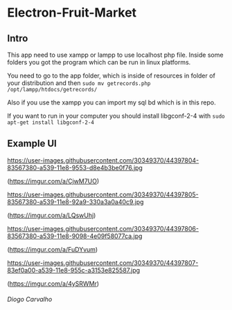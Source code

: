 # Electron-Fruit-Market

## Intro
This app need to use xampp or lampp to use localhost php file. Inside some folders you got the program which can be run in linux platforms.

You need to go to the app folder, which is inside of resources in folder of your distribution and then `sudo mv getrecords.php /opt/lampp/htdocs/getrecords/`

Also if you use the xampp you can import my sql bd which is in this repo.

If you want to run in your computer you should install libgconf-2-4  with `sudo apt-get install libgconf-2-4`




## Example UI 

https://user-images.githubusercontent.com/30349370/44397804-83567380-a539-11e8-9553-d8e4b3be0f76.jpg

(https://imgur.com/a/CjwM7UO)

https://user-images.githubusercontent.com/30349370/44397805-83567380-a539-11e8-92a9-330a3a0a40c9.jpg

(https://imgur.com/a/LQswUhj)

https://user-images.githubusercontent.com/30349370/44397806-83567380-a539-11e8-9098-4e09f58077ca.jpg

(https://imgur.com/a/FuDYvum)

https://user-images.githubusercontent.com/30349370/44397807-83ef0a00-a539-11e8-955c-a3153e825587.jpg

(https://imgur.com/a/4ySRWMr)

###### Diogo Carvalho
